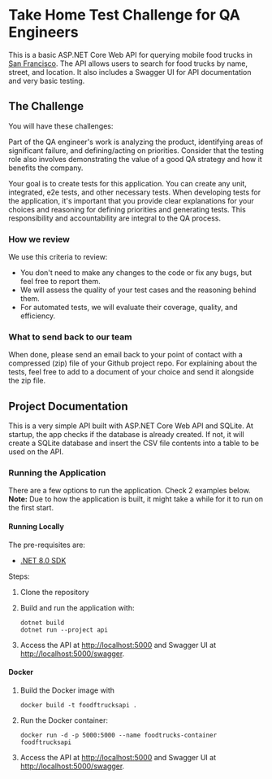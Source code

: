 # Take Home Test Challenge for QA Engineers

This is a basic ASP.NET Core Web API for querying mobile food trucks in [San Francisco](https://data.sfgov.org/Economy-and-Community/Mobile-Food-Facility-Permit/rqzj-sfat/data). The API allows users to search for food trucks by name, street, and location. It also includes a Swagger UI for API documentation and very basic testing.

## The Challenge

You will have these challenges:

Part of the QA engineer's work is analyzing the product, identifying areas of significant failure, and defining/acting on priorities. Consider that the testing role also involves demonstrating the value of a good QA strategy and how it benefits the company.

Your goal is to create tests for this application. You can create any unit, integrated, e2e tests, and other necessary tests. When developing tests for the application, it's important that you provide clear explanations for your choices and reasoning for defining priorities and generating tests. This responsibility and accountability are integral to the QA process.

### How we review

We use this criteria to review:

- You don't need to make any changes to the code or fix any bugs, but feel free to report them.
- We will assess the quality of your test cases and the reasoning behind them.
- For automated tests, we will evaluate their coverage, quality, and efficiency.

### What to send back to our team

When done, please send an email back to your point of contact with a compressed (zip) file of your Github project repo. For explaining about the tests, feel free to add to a document of your choice and send it alongside the zip file.

## Project Documentation

This is a very simple API built with ASP.NET Core Web API and SQLite. At startup, the app checks if the database is already created. If not, it will create a SQLite database and insert the CSV file contents into a table to be used on the API.

### Running the Application

There are a few options to run the application. Check 2 examples below.
**Note:** Due to how the application is built, it might take a while for it to run on the first start.

#### Running Locally

The pre-requisites are:

- [.NET 8.0 SDK](https://dotnet.microsoft.com/download/dotnet/8.0)

Steps:

1. Clone the repository
2. Build and run the application with:

      ```console
      dotnet build
      dotnet run --project api
      ```

3. Access the API at <http://localhost:5000> and Swagger UI at <http://localhost:5000/swagger>.

#### Docker

1. Build the Docker image with

    ```console
    docker build -t foodftrucksapi .
    ```

2. Run the Docker container:

    ```console
    docker run -d -p 5000:5000 --name foodtrucks-container foodftrucksapi
    ```

3. Access the API at <http://localhost:5000> and Swagger UI at <http://localhost:5000/swagger>.
